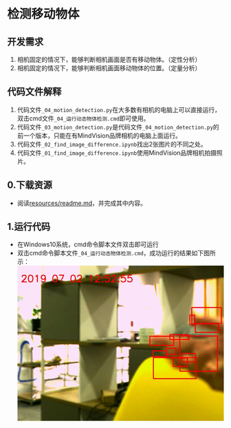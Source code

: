 # 检测移动物体

## 开发需求
1. 相机固定的情况下，能够判断相机画面是否有移动物体。（定性分析）
2. 相机固定的情况下，能够判断相机画面移动物体的位置。（定量分析）

## 代码文件解释
1. 代码文件`_04_motion_detection.py`在大多数有相机的电脑上可以直接运行，双击cmd文件`_04_运行动态物体检测.cmd`即可使用。
2. 代码文件`_03_motion_detection.py`是代码文件`_04_motion_detection.py`的前一个版本，只能在有MindVision品牌相机的电脑上面运行。
3. 代码文件`_02_find_image_difference.ipynb`找出2张图片的不同之处。
4. 代码文件`_01_find_image_difference.ipynb`使用MindVision品牌相机拍摄照片。

## 0.下载资源
* 阅读[resources/readme.md](resources/)，并完成其中内容。

## 1.运行代码
* 在Windows10系统，cmd命令脚本文件双击即可运行
* 双击cmd命令脚本文件`_04_运行动态物体检测.cmd`，成功运行的结果如下图所示：
![运行结果示意图](markdown_images/02.gif)